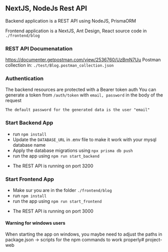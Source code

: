 ## NextJS, NodeJs Rest API

Backend application is a REST API using NodeJS, PrismaORM

Frontend application is a NextJS, Ant Design, React source code in `./frontend/blog`

### REST API Documenatation

https://documenter.getpostman.com/view/2536760/UzBmN7Uu
Postman collection in: `./test/Blog.postman_collection.json`

### Authentication

The backend resources are protected with a Bearer token auth You can generate a token from `/auth/token`
with `email, password` in the body of the request

`The default password for the generated data is the user "email"`

### Start Backend App

- run `npm install`
- Update the `DATABASE_URL` in .env file to make it work with your mysql database name
- Apply the database migrations using `npx prisma db push`
- run the app using `npm run start_backend`
* The REST API is running on port 3200


### Start Frontend App

- Make sur you are in the folder `./frontend/blog`
- run `npm install`
- run the app using `npm run start_frontend`
* The REST API is running on port 3000


#### Warning for windows users

When starting the app on windows, you maybe need to adjust the paths in package.json -> scripts for the npm commands to
work properly#   p r o j e c t - w e b  
 
